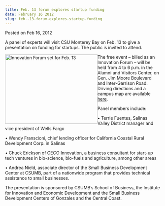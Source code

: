 ```yaml
---
title: Feb. 13 forum explores startup funding
date: February 16 2012
slug: feb.-13-forum-explores-startup-funding
---
```





<span class="date">Posted on Feb 16, 2012    </span>
<p>A panel of experts will visit CSU Monterey Bay on Feb. 13 to
give a presentation on funding for startups. The public is invited
to attend.</p>
<p><img alt="Innovation Forum set for Feb. 13" src="http://news.csumb.edu/sites/default/files/65/attachments/news/images/innovation9.jpg" style="float:left; width:300px; height:225px">The free event &#x2013;
billed as an Innovation Forum &#x2013; will be held from 4 to 6 p.m. in
the Alumni and Visitors Center, on Gen. Jim Moore Boulevard and
Inter-Garrison Road. Driving directions and a campus map are
available <a href="http://csumb.edu/map" rel="nofollow">here</a>.</img></p>
<p>Panel members include:</p>
<p>&#x2022; Terrie Fuentes, Salinas Valley District manager and vice
president of Wells Fargo</p>
<p>&#x2022; Wendy Franscioni, chief lending officer for California Coastal
Rural Development Corp. in Salinas</p>
<p>&#x2022; Chuck Erickson of CECO Innovation, a business consultant for
start-up tech ventures in bio-science, bio-fuels and agriculture,
among other areas</p>
<p>&#x2022; Andrea Nield, associate director of the Small Business
Development Center at CSUMB, part of a nationwide program that
provides technical assistance to small businesses.</p>
<p>The presentation is sponsored by CSUMB&#x2019;s School of Business, the
Institute for Innovation and Economic Development and the Small
Business Development Centers of Gonzales and the Central Coast.</p>
<p>&#xA0;</p>
<p><br>
&#xA0;</br></p>





